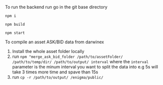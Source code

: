 To run the backend run go in the git base directory

`npm i`

`npm build`

`npm start`

To compile an asset ASK/BID data from darwinex
1. Install the whole asset folder locally
2. run `npm "merge_ask_bid_folder /path/to/assetFolder/ /path/to/temp/dir/ /path/to/output/ interval` where the `interval` parameter is the minum interval you want to split the data into e.g 5s will take 3 times more time and spave than 15s
3. run `cp -r /path/to/output/ /enigma/public/`

